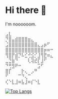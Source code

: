 # Hi there 👋

I'm noooooom.

⣠⣇                                                                                                                                                                                 
⡙⣿⣤⣾⣿⣿⣿⣶⣄                                                                                                                                                                       
⣨⣿⣿⣿⣿⣿⣿⣿⣿⣿⣄⣠⡶⠋                                                                                                                                                                
⣿⣿⣿⣿⣿⣿⣿⣿⣿⣿⣿⣿⡶⠶⠒                                                                                                                                                               
⢻⣿⡟⣾⡙⠧⣊⢚⣪⡊⣸⢻⣟⠶⣄                                                                                                                                                               
⣀⣙⣷⠙⠀⠀⠀⢇⢽⣞⡏⣸⠋                                                                                                                                                                  
⠙⢛⣻⠟⠒⠀⠀⠀⠀⠀⣩⠋                                                                                                                                                                   
⣿⡏⠀⠀⠀⡗⢄⠀⡠⠛                                                                                                                                                                       
⠋⠀⠀⠀⠉⠙⢄⠉                                                                                                                                                                         
⢎⠑⣇⣸⠶⣧⣸⠶⡎⠑⣇                                                                                                                                                                    



[![Top Langs](https://github-readme-stats.vercel.app/api/top-langs/?username=nooooooom&layout=compact)]()

